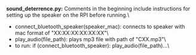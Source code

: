 **sound_deterrence.py:** Comments in the beginning include instructions for setting up the speaker on the RPI before running.\
* connect_bluetooth_speaker(speaker_mac): connects to speaker with mac format of "XX:XX:XX:XX:XX:XX"\
* play_audio(file_path): plays mp3 file with path of "CXX.mp3"\
* to run: if (connect_bluetooth_speaker): play_audio(file_path)...\
